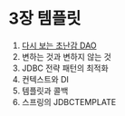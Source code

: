 # 3장 템플릿

1. [다시 보는 초난감 DAO](./01.md)
2. 변하는 것과 변하지 않는 것
3. JDBC 전략 패턴의 최적화
4. 컨텍스트와 DI
5. 템플릿과 콜백
6. 스프링의 JDBCTEMPLATE

